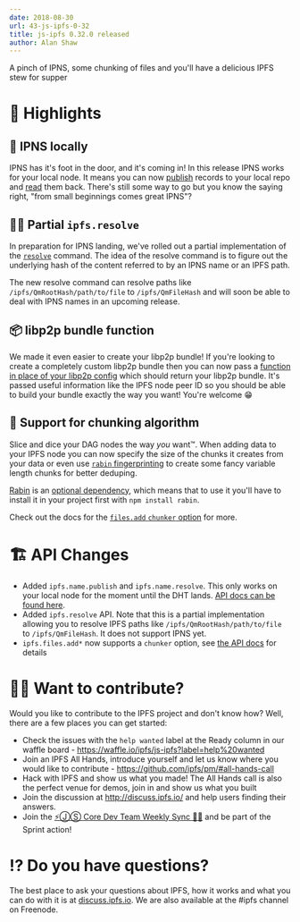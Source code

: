 ```yaml
---
date: 2018-08-30
url: 43-js-ipfs-0-32
title: js-ipfs 0.32.0 released
author: Alan Shaw
---
```


A pinch of IPNS, some chunking of files and you'll have a delicious IPFS stew for supper

# 🔦 Highlights

## 📛 IPNS locally

IPNS has it's foot in the door, and it's coming in! In this release IPNS works for your local node. It means you can now [publish](https://github.com/ipfs/interface-ipfs-core/blob/master/SPEC/NAME.md#namepublish) records to your local repo and [read](https://github.com/ipfs/interface-ipfs-core/blob/master/SPEC/NAME.md#nameresolve) them back. There's still some way to go but you know the saying right, "from small beginnings comes great IPNS"?

## 🕵️‍♀️ Partial `ipfs.resolve`

In preparation for IPNS landing, we've rolled out a partial implementation of the [`resolve`](https://github.com/ipfs/interface-ipfs-core/blob/master/SPEC/MISCELLANEOUS.md#resolve) command. The idea of the resolve command is to figure out the underlying hash of the content referred to by an IPNS name or an IPFS path.

The new resolve command can resolve paths like `/ipfs/QmRootHash/path/to/file` to `/ipfs/QmFileHash` and will soon be able to deal with IPNS names in an upcoming release.

## 📦 libp2p bundle function

We made it even easier to create your libp2p bundle! If you're looking to create a completely custom libp2p bundle then you can now pass a [function in place of your libp2p config](https://github.com/ipfs/js-ipfs#optionslibp2p) which should return your libp2p bundle. It's passed useful information like the IPFS node peer ID so you should be able to build your bundle exactly the way you want! You're welcome 😁

## 🥒 Support for chunking algorithm

Slice and dice your DAG nodes the way _you_ want™️. When adding data to your IPFS node you can now specify the size of the chunks it creates from your data or even use [`rabin` fingerprinting](https://en.wikipedia.org/wiki/Rabin_fingerprint) to create some fancy variable length chunks for better deduping.

[Rabin](https://www.npmjs.com/package/rabin) is an [optional dependency](https://docs.npmjs.com/files/package.json#optionaldependencies), which means that to use it you'll have to install it in your project first with `npm install rabin`.

Check out the docs for the [`files.add` `chunker` option](https://github.com/ipfs/interface-ipfs-core/blob/master/SPEC/FILES.md#filesadd) for more.

# 🏗 API Changes

* Added `ipfs.name.publish` and `ipfs.name.resolve`. This only works on your local node for the moment until the DHT lands. [API docs can be found here](https://github.com/ipfs/interface-ipfs-core/blob/master/SPEC/NAME.md).
* Added `ipfs.resolve` API. Note that this is a partial implementation allowing you to resolve IPFS paths like `/ipfs/QmRootHash/path/to/file` to `/ipfs/QmFileHash`. It does not support IPNS yet.
* `ipfs.files.add*` now supports a `chunker` option, see [the API docs](https://github.com/ipfs/interface-ipfs-core/blob/master/SPEC/FILES.md#filesadd) for details

# 🙌🏽 Want to contribute?

Would you like to contribute to the IPFS project and don't know how? Well, there are a few places you can get started:

- Check the issues with the `help wanted` label at the Ready column in our waffle board - https://waffle.io/ipfs/js-ipfs?label=help%20wanted
- Join an IPFS All Hands, introduce yourself and let us know where you would like to contribute - https://github.com/ipfs/pm/#all-hands-call
- Hack with IPFS and show us what you made! The All Hands call is also the perfect venue for demos, join in and show us what you built
- Join the discussion at http://discuss.ipfs.io/ and help users finding their answers.
- Join the [⚡️ⒿⓈ Core Dev Team Weekly Sync 🙌🏽](https://github.com/ipfs/pm/issues/650) and be part of the Sprint action!

# ⁉️ Do you have questions?

The best place to ask your questions about IPFS, how it works and what you can do with it is at [discuss.ipfs.io](http://discuss.ipfs.io). We are also available at the #ipfs channel on Freenode.
